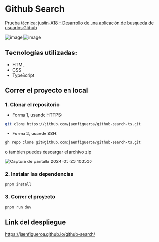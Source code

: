 # Github Search

Prueba técnica: [justin-A18 - Desarrollo de una aplicación de busqueda de usuarios Github](https://github.com/justin-A18/prueba-tecnica?tab=readme-ov-file)

![image](https://github.com/jaenfigueroa/github-search-ts/assets/69079292/05d60a8f-277b-45dd-9b5e-9ced04add1db)
![image](https://github.com/jaenfigueroa/github-search-ts/assets/69079292/83e34aef-0a69-45de-bff2-79c717381ea9)

## Tecnologías utilizadas:

- HTML
- CSS
- TypeScript

## Correr el proyecto en local

### 1. Clonar el repositorio

- Forma 1, usando HTTPS:

```bash
git clone https://github.com/jaenfigueroa/github-search-ts.git
```
- Forma 2, usando SSH:

```bash
gh repo clone git@github.com:jaenfigueroa/github-search-ts.git

```
o tambien puedes descargar el archivo zip

![Captura de pantalla 2024-03-23 103530](https://github.com/jaenfigueroa/github-search-ts/assets/69079292/d336387d-8bb4-4b15-95d8-d291ce4af36f)


### 2. Instalar las dependencias

```bash
pnpm install

```
### 3. Correr el proyecto

```bash
pnpm run dev

```

## Link del despliegue

https://jaenfigueroa.github.io/github-search/
